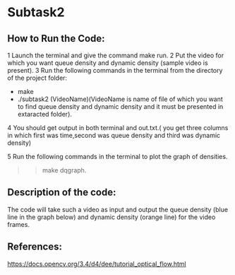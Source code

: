 # Subtask2 #
## How to Run the Code:
1 Launch the terminal and give the command make run.
2 Put the video for which you want queue density and dynamic density (sample video is present).
3 Run the following commands in the terminal from the directory of the project folder:

   - make 
   - ./subtask2 (VideoName)(VideoName is name of file of which you want to find queue density and dynamic density and it must be presented in extaracted folder).

4 You should get output in both terminal and out.txt.( you get three columns in which first was time,second was queue density and third was dynamic density)

5 Run the following commands in the terminal to plot the graph of densities.
   >> make dqgraph.

## Description of the code:
   The code will take such a video as input and output the queue density (blue line in the graph below) and dynamic density (orange line) for the video frames. 
## References:
   https://docs.opencv.org/3.4/d4/dee/tutorial_optical_flow.html
